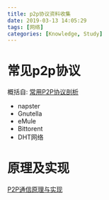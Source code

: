 ```yaml
---
title: p2p协议资料收集
date: 2019-03-13 14:05:29
tags: [网络]
categories: [Knowledge, Study]
---
```


# 常见p2p协议

概括自: [常用P2P协议剖析](http://blog.chinaunix.net/uid-11572501-id-2868679.html)

- napster
- Gnutella
- eMule
- Bittorent
- DHT网络

# 原理及实现

[P2P通信原理与实现](https://zhuanlan.zhihu.com/p/26796476)
